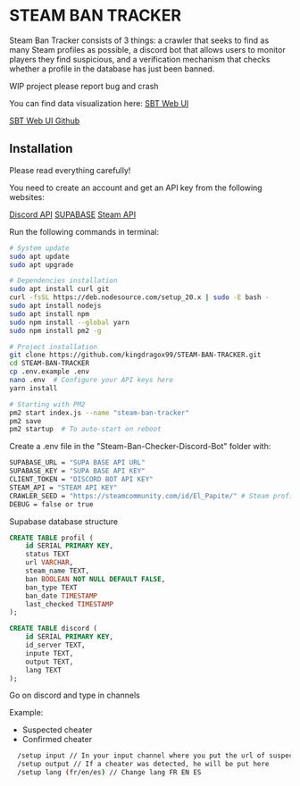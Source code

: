 ﻿# STEAM BAN TRACKER

Steam Ban Tracker consists of 3 things: a crawler that seeks to find as many Steam profiles as possible, a discord bot that allows users to monitor players they find suspicious, and a verification mechanism that checks whether a profile in the database has just been banned.

WIP project please report bug and crash

You can find data visualization here: [SBT Web UI](https://steam-ban-tracker-web-ui.vercel.app/)

[SBT Web UI Github](https://github.com/kingdragox99/STEAM-BAN-TRACKER-WEB-UI)

## Installation

Please read everything carefully!

You need to create an account and get an API key from the following websites:

[Discord API](https://discord.com/developers/applications)
[SUPABASE](https://www.supabase.com/)
[Steam API](https://steamcommunity.com/dev/apikey)

Run the following commands in terminal:

```bash
# System update
sudo apt update
sudo apt upgrade

# Dependencies installation
sudo apt install curl git
curl -fsSL https://deb.nodesource.com/setup_20.x | sudo -E bash -
sudo apt install nodejs
sudo apt install npm
sudo npm install --global yarn
sudo npm install pm2 -g

# Project installation
git clone https://github.com/kingdragox99/STEAM-BAN-TRACKER.git
cd STEAM-BAN-TRACKER
cp .env.example .env
nano .env  # Configure your API keys here
yarn install

# Starting with PM2
pm2 start index.js --name "steam-ban-tracker"
pm2 save
pm2 startup  # To auto-start on reboot
```

Create a .env file in the "Steam-Ban-Checker-Discord-Bot" folder with:

```bash
SUPABASE_URL = "SUPA BASE API URL"
SUPABASE_KEY = "SUPA BASE API KEY"
CLIENT_TOKEN = "DISCORD BOT API KEY"
STEAM_API = "STEAM API KEY"
CRAWLER_SEED = "https://steamcommunity.com/id/El_Papite/" # Steam profile URL
DEBUG = false or true
```

Supabase database structure

```sql
CREATE TABLE profil (
    id SERIAL PRIMARY KEY,
    status TEXT
    url VARCHAR,
    steam_name TEXT,
    ban BOOLEAN NOT NULL DEFAULT FALSE,
    ban_type TEXT
    ban_date TIMESTAMP
    last_checked TIMESTAMP
);

CREATE TABLE discord (
    id SERIAL PRIMARY KEY,
    id_server TEXT,
    inpute TEXT,
    output TEXT,
    lang TEXT
);
```

Go on discord and type in channels

Example:

- Suspected cheater
- Confirmed cheater

```bash
  /setup input // In your input channel where you put the url of suspected cheaters
  /setup output // If a cheater was detected, he will be put here
  /setup lang (fr/en/es) // Change lang FR EN ES
```
